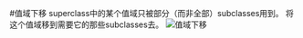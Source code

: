#值域下移
superclass中的某个值域只被部分（而非全部）subclasses用到。
将这个值域移到需要它的那些subclasses去。
![值域下移](https://img.imgdb.cn/item/6020a3ac3ffa7d37b369e5d7.jpg)